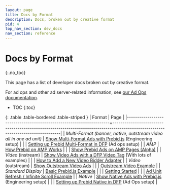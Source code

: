 ```yaml
---
layout: page
title: Docs by Format
description: Docs, broken out by creative format
pid: 4
top_nav_section: dev_docs
nav_section: reference
---
```


<div class="bs-docs-section" markdown="1">

# Docs by Format
{:.no_toc}

This page has a list of developer docs broken out by creative format.

For ad ops and other ad server-related information, see [our Ad Ops documentation]({{site.github.url}}/adops.html).

* TOC
{:toc}

{: .table .table-bordered .table-striped }
| Format                                                              | Page                                                                                                                             |
|---------------------------------------------------------------------+----------------------------------------------------------------------------------------------------------------------------------|
| *Multi-Format (banner, native, outstream video all in one ad unit)* | [Show Multi-Format Ads with Prebid.js]({{site.baseurl}}/dev-docs/show-multi-format-ads.html) (Engineering setup)                  |
|                                                                     | [Setting up Prebid Multi-Format in DFP]({{site.baseurl}}/adops/setting-up-prebid-multi-format-in-dfp.html) (Ad ops setup)         |
| *AMP*                                                               | [How Prebid on AMP Works]({{site.github.url}}/dev-docs/how-prebid-on-amp-works.html)                                             |
|                                                                     | [Show Prebid Ads on AMP Pages (Alpha)]({{site.github.url}}/dev-docs/show-prebid-ads-on-amp-pages.html)                           |
| *Video* (instream)                                                  | [Show Video Ads with a DFP Video Tag]({{site.github.url}}/dev-docs/show-video-with-a-dfp-video-tag.html) (With lots of examples) |
|                                                                     | [How to Add a New Video Bidder Adapter]({{site.github.url}}/dev-docs/how-to-add-a-new-video-bidder-adaptor.html)                 |
| *Video* (outstream)                                                 | [Show Outstream Video Ads]({{site.github.url}}/dev-docs/show-outstream-video-ads.html)                                           |
|                                                                     | [Outstream Video Example]({{site.github.url}}/examples/video/outstream/outstream-dfp.html)                                    |
| *Standard Display*                                                  | [Basic Prebid.js Example]({{site.github.url}}/dev-docs/examples/basic-example.html)                                              |
|                                                                     | [Getting Started]({{site.github.url}}/dev-docs/getting-started.html)                                                             |
|                                                                     | [Ad Unit Refresh / Infinite Scroll Example]({{site.github.url}}/dev-docs/examples/adunit-refresh.html)                           |
| *Native*                                                            | [Show Native Ads with Prebid.js]({{site.github.url}}/dev-docs/show-native-ads.html) (Engineering setup)                          |
|                                                                     | [Setting up Prebid Native in DFP]({{site.github.url}}/adops/setting-up-prebid-native-in-dfp.html) (Ad Ops setup)                 |

</div>
